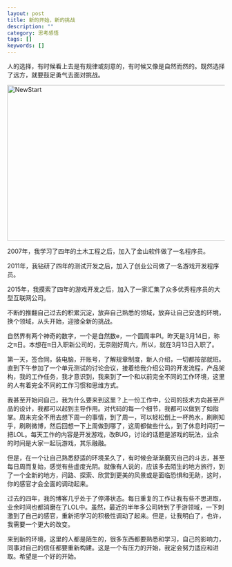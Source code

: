 ```yaml
---
layout: post
title: 新的开始，新的挑战
description: ""
category: 思考感悟
tags: []
keywords: []
---
```


人的选择，有时候看上去是有规律或刻意的，有时候又像是自然而然的。既然选择了远方，就要鼓足勇气去面对挑战。

<!-- more -->

<img src="http://mmbiz.qpic.cn/mmbiz/otHvoL6neeKERtH8iafPictOuic7yibcdNLHNHHmEcMudibs4lPpUpM5jzqPMjI6Bicu1xHHPgq0CQq5xyZocB34nP2A/640?wxfrom=5" alt="NewStart" width="800" height="360" />

2007年，我学习了四年的土木工程之后，加入了金山软件做了一名程序员。

2011年，我钻研了四年的测试开发之后，加入了创业公司做了一名游戏开发程序员。

2015年，我摸索了四年的游戏开发之后，加入了一家汇集了众多优秀程序员的大型互联网公司。

不断的推翻自己过去的积累沉淀，放弃自己熟悉的领域，放弃让自己安逸的环境，换个领域，从头开始，迎接全新的挑战。

自然界有两个神奇的数字，一个是自然数e，一个圆周率PI。昨天是3月14日，称之π日。本想在π日入职新公司的，无奈刚好周六，所以，就在3月13日入职了。

第一天，签合同，装电脑，开账号，了解规章制度，新人介绍，一切都按部就班。直到下午参加了一个单元测试的讨论会议，接着给我介绍公司的开发流程，产品架构，我的工作任务，我才意识到，我来到了一个和以前完全不同的工作环境，这里的人有着完全不同的工作习惯和思维方式。

我甚至开始问自己，我为什么要来到这里？上一份工作中，公司的技术方向甚至产品的设计，我都可以起到主导作用。对代码的每一个细节，我都可以做到了如指掌。周末完全不用去想下周一的事情，到了周一，可以轻松倒上一杯热水，刷刷知乎，刷刷微博，然后回想一下上周做到哪了，这周都做些什么，到了休息时间打一把LOL。每天工作的内容是开发游戏，改BUG，讨论的话题是游戏的玩法，业余的时间是大家一起玩游戏，其乐融融。

但是，在一个让自己熟悉舒适的环境呆久了，有时候会渐渐磨灭自己的斗志，甚至每日周而复始，感觉有些虚度光阴。就像有人说的，应该多去陌生的地方旅行，到了一个全新的地方，问路、探索、欣赏到更美的风景或是面临恐惧和无助，这时，你的感官才会全面的调动起来。

过去的四年，我的博客几乎处于了停滞状态。每日重复的工作让我有些不思进取，业余时间也都消磨在了LOL中。虽然，最近的半年多公司转到了手游领域，一下刺激到了自己的感官，重新把学习的积极性调动了起来。但是，让我明白了，也许，我需要一个更大的改变。

来到新的环境，这里的人都是陌生的，很多东西都要熟悉和学习，自己的影响力，同事对自己的信任都要重新构建。这是一个有压力的开始，我定会努力适应和进取。希望是一个好的开始。

